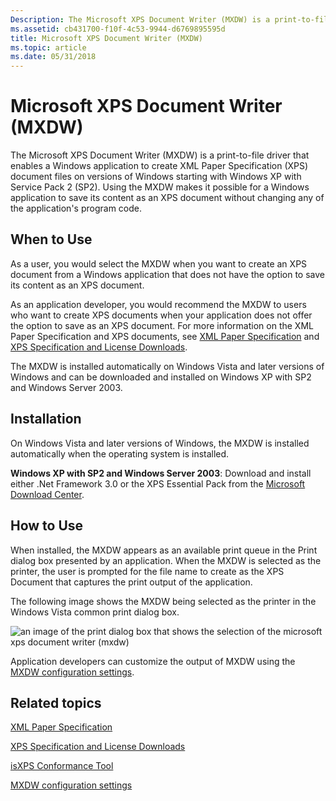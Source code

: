```yaml
---
Description: The Microsoft XPS Document Writer (MXDW) is a print-to-file driver that enables a Windows application to create XML Paper Specification (XPS) document files on versions of Windows starting with Windows XP with Service Pack 2 (SP2).
ms.assetid: cb431700-f10f-4c53-9944-d6769895595d
title: Microsoft XPS Document Writer (MXDW)
ms.topic: article
ms.date: 05/31/2018
---
```


# Microsoft XPS Document Writer (MXDW)

The Microsoft XPS Document Writer (MXDW) is a print-to-file driver that enables a Windows application to create XML Paper Specification (XPS) document files on versions of Windows starting with Windows XP with Service Pack 2 (SP2). Using the MXDW makes it possible for a Windows application to save its content as an XPS document without changing any of the application's program code.

## When to Use

As a user, you would select the MXDW when you want to create an XPS document from a Windows application that does not have the option to save its content as an XPS document.

As an application developer, you would recommend the MXDW to users who want to create XPS documents when your application does not offer the option to save as an XPS document. For more information on the XML Paper Specification and XPS documents, see [XML Paper Specification](https://www.ecma-international.org/activities/XML%20Paper%20Specification/XPS%20Standard%20WD%201.6.pdf) and [XPS Specification and License Downloads](https://www.ecma-international.org/activities/XML%20Paper%20Specification/XPS%20Standard%20WD%201.6.pdf).

The MXDW is installed automatically on Windows Vista and later versions of Windows and can be downloaded and installed on Windows XP with SP2 and Windows Server 2003.

## Installation

On Windows Vista and later versions of Windows, the MXDW is installed automatically when the operating system is installed.

**Windows XP with SP2 and Windows Server 2003**: Download and install either .Net Framework 3.0 or the XPS Essential Pack from the [Microsoft Download Center](https://www.microsoft.com/downloads/en/default.aspx).

## How to Use

When installed, the MXDW appears as an available print queue in the Print dialog box presented by an application. When the MXDW is selected as the printer, the user is prompted for the file name to create as the XPS Document that captures the print output of the application.

The following image shows the MXDW being selected as the printer in the Windows Vista common print dialog box.

![an image of the print dialog box that shows the selection of the microsoft xps document writer (mxdw)](images/choosingmxdwinvista.gif)

Application developers can customize the output of MXDW using the [MXDW configuration settings](mxdw-configuration-settings.md).

## Related topics

<dl> <dt>

[XML Paper Specification](https://www.ecma-international.org/activities/XML%20Paper%20Specification/XPS%20Standard%20WD%201.6.pdf)
</dt> <dt>

[XPS Specification and License Downloads](https://www.ecma-international.org/activities/XML%20Paper%20Specification/XPS%20Standard%20WD%201.6.pdf)
</dt> <dt>

[isXPS Conformance Tool](/previous-versions/dotnet/netframework-3.0/aa348104(v=vs.85))
</dt> <dt>

[MXDW configuration settings](mxdw-configuration-settings.md)
</dt> </dl>

 

 
